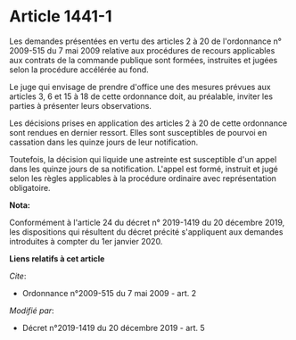 # Article 1441-1

Les demandes présentées en vertu des articles 2 à 20 de l'ordonnance n° 2009-515 du 7 mai 2009 relative aux procédures de
recours applicables aux contrats de la commande publique sont formées, instruites et jugées selon la procédure accélérée au
fond.

Le juge qui envisage de prendre d'office une des mesures prévues aux articles 3, 6 et 15 à 18 de cette ordonnance doit, au
préalable, inviter les parties à présenter leurs observations.

Les décisions prises en application des articles 2 à 20 de cette ordonnance sont rendues en dernier ressort. Elles sont
susceptibles de pourvoi en cassation dans les quinze jours de leur notification.

Toutefois, la décision qui liquide une astreinte est susceptible d'un appel dans les quinze jours de sa notification. L'appel
est formé, instruit et jugé selon les règles applicables à la procédure ordinaire avec représentation obligatoire.

**Nota:**

Conformément à l'article 24 du décret n° 2019-1419 du 20 décembre 2019, les dispositions qui résultent du décret précité
s'appliquent aux demandes introduites à compter du 1er janvier 2020.

**Liens relatifs à cet article**

_Cite_:

  - Ordonnance n°2009-515 du 7 mai 2009 - art. 2

_Modifié par_:

  - Décret n°2019-1419 du 20 décembre 2019 - art. 5
